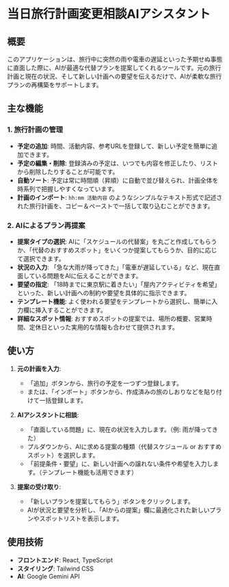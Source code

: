 # 当日旅行計画変更相談AIアシスタント

## 概要

このアプリケーションは、旅行中に突然の雨や電車の遅延といった予期せぬ事態に直面した際に、AIが最適な代替プランを提案してくれるツールです。元の旅行計画と現在の状況、そして新しい計画への要望を伝えるだけで、AIが柔軟な旅行プランの再構築をサポートします。

## 主な機能

### 1. 旅行計画の管理

- **予定の追加**: 時間、活動内容、参考URLを登録して、新しい予定を簡単に追加できます。
- **予定の編集・削除**: 登録済みの予定は、いつでも内容を修正したり、リストから削除したりすることが可能です。
- **自動ソート**: 予定は常に時間順（昇順）に自動で並び替えられ、計画全体を時系列で把握しやすくなっています。
- **計画のインポート**: `hh:mm 活動内容` のようなシンプルなテキスト形式で記述された旅行計画を、コピー＆ペーストで一括して取り込むことができます。

### 2. AIによるプラン再提案

- **提案タイプの選択**: AIに「スケジュールの代替案」を丸ごと作成してもらうか、「代替のおすすめスポット」をいくつか提案してもらうか、目的に応じて選択できます。
- **状況の入力**: 「急な大雨が降ってきた」「電車が遅延している」など、現在直面している問題をAIに伝えることができます。
- **要望の指定**: 「18時までに東京駅に着きたい」「屋内アクティビティを希望」といった、新しい計画への制約や要望を具体的に指示できます。
- **テンプレート機能**: よく使われる要望をテンプレートから選択し、簡単に入力欄に挿入することができます。
- **詳細なスポット情報**: おすすめスポットの提案では、場所の概要、営業時間、定休日といった実用的な情報も合わせて提供されます。

## 使い方

1.  **元の計画を入力**:
    -   「追加」ボタンから、旅行の予定を一つずつ登録します。
    -   または、「インポート」ボタンから、作成済みの旅のしおりなどを貼り付けて一括登録します。

2.  **AIアシスタントに相談**:
    -   「直面している問題」に、現在の状況を入力します。（例: 雨が降ってきた）
    -   プルダウンから、AIに求める提案の種類（代替スケジュール or おすすめスポット）を選択します。
    -   「前提条件・要望」に、新しい計画への譲れない条件や希望を入力します。（テンプレート機能も活用できます）

3.  **提案の受け取り**:
    -   「新しいプランを提案してもらう」ボタンをクリックします。
    -   AIが状況と要望を分析し、「AIからの提案」欄に最適化された新しいプランやスポットリストを表示します。

## 使用技術

-   **フロントエンド**: React, TypeScript
-   **スタイリング**: Tailwind CSS
-   **AI**: Google Gemini API
